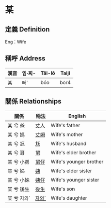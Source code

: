 # 某
## 定義 Definition




Eng：Wife

## 稱呼 Address

漢音 | 임·찌- | Tâi-lô | Taiji
--- | --- | --- | --- 
某 | 뻐ˊ | bóo | bor4 


## 關係 Relationships

關係 | 稱法 | English
--- | --- | --- 
某 兮 爸 | [丈人](member62.md) | Wife's father
某 兮 媽 | [丈姆](member63.md) | Wife's mother
某 兮 尪 | [尪](member17.md) | Wife's husband
某 兮 哥 | [舅](member64.md) | Wife's elder brother
某 兮 小弟 | [舅仔](member66.md) | Wife's younger brother
某 兮 姊 | [姨](member65.md) | Wife's elder sister
某 兮 小妹 | [姨仔](member67.md) | Wife's younger sister
某 兮 後生 | [後生](member19.md) | Wife's son
某 兮 자와ˊ | [자와ˊ](member20.md) | Wife's daughter
